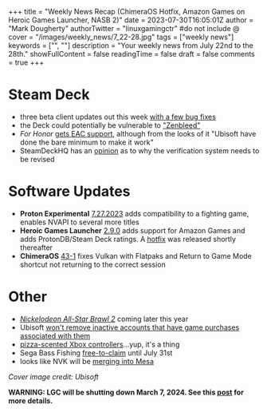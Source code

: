 +++
title = "Weekly News Recap (ChimeraOS Hotfix, Amazon Games on Heroic Games Launcher, NASB 2)"
date = 2023-07-30T16:05:01Z
author = "Mark Dougherty"
authorTwitter = "linuxgamingctr" #do not include @
cover = "/images/weekly_news/7_22-28.jpg"
tags = ["weekly news"]
keywords = ["", ""]
description = "Your weekly news from July 22nd to the 28th."
showFullContent = false
readingTime = false
draft = false
comments = true
+++
# Steam Deck
- three beta client updates out this week [with a few bug fixes](https://linuxgamingcentral.com/posts/steam-deck-updates-for-july-24/)
- the Deck could potentially be vulnerable to ["Zenbleed"](https://linuxgamingcentral.com/posts/zenbleed-might-be-in-steam-deck/)
- *For Honor* [gets EAC support](https://www.gamingonlinux.com/2023/07/for-honor-ubisoft-anti-cheat-update-now-playable-on-steam-deck/), although from the looks of it "Ubisoft have done the bare minimum to make it work"
- SteamDeckHQ has an [opinion](https://steamdeckhq.com/news/the-steam-deck-verified-system-needs-to-change/) as to why the verification system needs to be revised

# Software Updates
- **Proton Experimental** [7.27.2023](https://linuxgamingcentral.com/posts/proton-experimental-7-27-2023/) adds compatibility to a fighting game, enables NVAPI to several more titles
- **Heroic Games Launcher** [2.9.0](https://linuxgamingcentral.com/posts/heroic-2.9.0/) adds support for Amazon Games and adds ProtonDB/Steam Deck ratings. A [hotfix](https://github.com/Heroic-Games-Launcher/HeroicGamesLauncher/releases/tag/v2.9.1) was released shortly thereafter
- **ChimeraOS** [43-1](https://github.com/ChimeraOS/chimeraos/wiki/Release-Notes#chimeraos-43-1-2023-07-23) fixes Vulkan with Flatpaks and Return to Game Mode shortcut not returning to the correct session

# Other
- [*Nickelodeon All-Star Brawl 2*](https://linuxgamingcentral.com/posts/nasb-2-announced/) coming later this year
- Ubisoft [won't remove inactive accounts that have game purchases associated with them](https://linuxgamingcentral.com/posts/ubisoft-wont-delete-game-library/)
- [pizza-scented Xbox controllers](https://linuxgamingcentral.com/posts/pizza-scented-xbox-controller/)...yup, it's a thing
- Sega Bass Fishing [free-to-claim](https://games.sega.com/bassfishing/?lang=en) until July 31st
- looks like NVK will be [merging into Mesa](https://www.gamingonlinux.com/2023/07/open-source-nvidia-vulkan-driver-nvk-gears-up-for-merging-into-mesa/)

*Cover image credit: Ubisoft*

**WARNING: LGC will be shutting down March 7, 2024. See this [post](https://linuxgamingcentral.com/posts/the-end-of-lgc/) for more details.**
